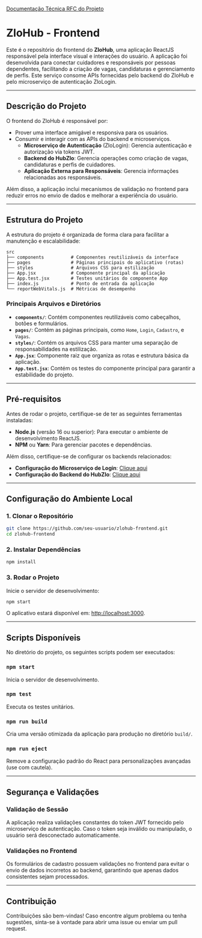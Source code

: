 [Documentação Técnica RFC do Projeto](https://docs.google.com/document/d/11Tobzwm5-JkiURC2DJRTKl8LARjj46NG/edit?usp=sharing&ouid=113156827946997430842&rtpof=true&sd=true)

# ZloHub - Frontend

Este é o repositório do frontend do **ZloHub**, uma aplicação ReactJS responsável pela interface visual e interações do usuário. A aplicação foi desenvolvida para conectar cuidadores e responsáveis por pessoas dependentes, facilitando a criação de vagas, candidaturas e gerenciamento de perfis. Este serviço consome APIs fornecidas pelo backend do ZloHub e pelo microserviço de autenticação ZloLogin.

---

## Descrição do Projeto

O frontend do ZloHub é responsável por:
- Prover uma interface amigável e responsiva para os usuários.
- Consumir e interagir com as APIs do backend e microserviços.
  - **Microserviço de Autenticação** (ZloLogin): Gerencia autenticação e autorização via tokens JWT.
  - **Backend do HubZlo**: Gerencia operações como criação de vagas, candidaturas e perfis de cuidadores.
  - **Aplicação Externa para Responsáveis**: Gerencia informações relacionadas aos responsáveis.

Além disso, a aplicação inclui mecanismos de validação no frontend para reduzir erros no envio de dados e melhorar a experiência do usuário.

---

## Estrutura do Projeto

A estrutura do projeto é organizada de forma clara para facilitar a manutenção e escalabilidade:

```plaintext
src
├── components          # Componentes reutilizáveis da interface
├── pages               # Páginas principais do aplicativo (rotas)
├── styles              # Arquivos CSS para estilização
├── App.jsx             # Componente principal da aplicação
├── App.test.jsx        # Testes unitários do componente App
├── index.js            # Ponto de entrada da aplicação
└── reportWebVitals.js  # Métricas de desempenho
```

### Principais Arquivos e Diretórios
- **`components/`**: Contém componentes reutilizáveis como cabeçalhos, botões e formulários.
- **`pages/`**: Contém as páginas principais, como `Home`, `Login`, `Cadastro`, e `Vagas`.
- **`styles/`**: Contém os arquivos CSS para manter uma separação de responsabilidades na estilização.
- **`App.jsx`**: Componente raiz que organiza as rotas e estrutura básica da aplicação.
- **`App.test.jsx`**: Contém os testes do componente principal para garantir a estabilidade do projeto.

---

## Pré-requisitos

Antes de rodar o projeto, certifique-se de ter as seguintes ferramentas instaladas:

- **Node.js** (versão 16 ou superior): Para executar o ambiente de desenvolvimento ReactJS.
- **NPM** ou **Yarn**: Para gerenciar pacotes e dependências.

Além disso, certifique-se de configurar os backends relacionados:

- **Configuração do Microserviço de Login**: [Clique aqui](https://github.com/VictorKuhn/zloLogin/wiki)
- **Configuração do Backend do HubZlo**: [Clique aqui](https://github.com/VictorKuhn/zloHubBackend/wiki)

---

## Configuração do Ambiente Local

### 1. Clonar o Repositório
```bash
git clone https://github.com/seu-usuario/zlohub-frontend.git
cd zlohub-frontend
```

### 2. Instalar Dependências
```bash
npm install
```

### 3. Rodar o Projeto
Inicie o servidor de desenvolvimento:
```bash
npm start
```

O aplicativo estará disponível em: [http://localhost:3000](http://localhost:3000).

---

## Scripts Disponíveis

No diretório do projeto, os seguintes scripts podem ser executados:

### `npm start`
Inicia o servidor de desenvolvimento.

### `npm test`
Executa os testes unitários.

### `npm run build`
Cria uma versão otimizada da aplicação para produção no diretório `build/`.

### `npm run eject`
Remove a configuração padrão do React para personalizações avançadas (use com cautela).

---

## Segurança e Validações

### Validação de Sessão
A aplicação realiza validações constantes do token JWT fornecido pelo microserviço de autenticação. Caso o token seja inválido ou manipulado, o usuário será desconectado automaticamente.

### Validações no Frontend
Os formulários de cadastro possuem validações no frontend para evitar o envio de dados incorretos ao backend, garantindo que apenas dados consistentes sejam processados.

---

## Contribuição

Contribuições são bem-vindas! Caso encontre algum problema ou tenha sugestões, sinta-se à vontade para abrir uma issue ou enviar um pull request.
